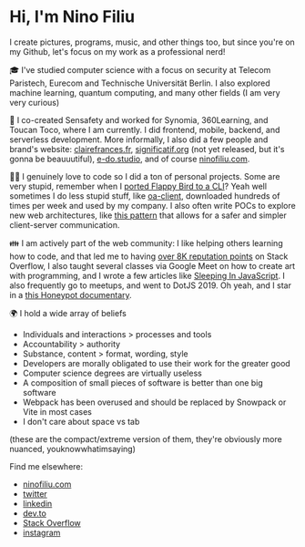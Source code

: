 # Hi, I'm Nino Filiu

I create pictures, programs, music, and other things too, but since you're on my Github, let's focus on my work as a professional nerd!

🎓 I've studied computer science with a focus on security at Telecom Paristech, Eurecom and Technische Universität Berlin. I also explored machine learning, quantum computing, and many other fields (I am very very curious)

🚀 I co-created Sensafety and worked for Synomia, 360Learning, and Toucan Toco, where I am currently. I did frontend, mobile, backend, and serverless development. More informally, I also did a few people and brand's website: [clairefrances.fr](https://clairefrances.fr/), [significatif.org](https://www.significatif.org/) (not yet released, but it's gonna be beauuutiful), [e-do.studio](http://www.e-do.studio/), and of course [ninofiliu.com](https://ninofiliu.com/).

🧑‍🔬 I genuinely love to code so I did a ton of personal projects. Some are very stupid, remember when I [ported Flappy Bird to a CLI](https://github.com/ninofiliu/flappy-bird-cli)? Yeah well sometimes I do less stupid stuff, like [oa-client](https://github.com/ninofiliu/oa-client), downloaded hundreds of times per week and used by my company. I also often write POCs to explore new web architectures, like [this pattern](https://github.com/ninofiliu/contract-driven-api) that allows for a safer and simpler client-server communication.

👪 I am actively part of the web community: I like helping others learning how to code, and that led me to having [over 8K reputation points](https://stackoverflow.com/users/8186898/nino-filiu) on Stack Overflow, I also taught several classes via Google Meet on how to create art with programming, and I wrote a few articles like [Sleeping In JavaScript](https://medium.com/@nino.filiu/sleeping-in-javascript-e00a1ebbde2e). I also frequently go to meetups, and went to DotJS 2019. Oh yeah, and I star in a [this Honeypot documentary](https://www.youtube.com/watch?v=k8IiKepT0r8).

🌍 I hold a wide array of beliefs

- Individuals and interactions > processes and tools
- Accountability > authority
- Substance, content > format, wording, style
- Developers are morally obligated to use their work for the greater good
- Computer science degrees are virtually useless
- A composition of small pieces of software is better than one big software
- Webpack has been overused and should be replaced by Snowpack or Vite in most cases
- I don't care about space vs tab

(these are the compact/extreme version of them, they're obviously more nuanced, youknowwhatimsaying)

Find me elsewhere:

- [ninofiliu.com](https://ninofiliu.com/)
- [twitter](https://twitter.com/ninofiliu)
- [linkedin](https://www.linkedin.com/in/nino-filiu/)
- [dev.to](https://dev.to/ninofiliu)
- [Stack Overflow](https://stackoverflow.com/users/8186898/nino-filiu)
- [instagram](https://www.instagram.com/ssttaacckkyy/)
